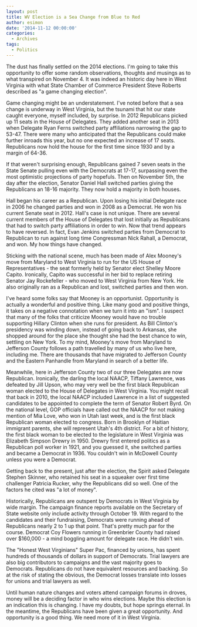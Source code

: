 ```yaml
---
layout: post
title: WV Election is a Sea Change from Blue to Red
author: esimon
date: '2014-11-12 00:00:00'
categories:
  - Archives
tags:
  - Politics
---
```

The dust has finally settled on the 2014 elections. I'm going to take this opportunity to offer some random observations, thoughts and musings as to what transpired on November 4. It was indeed an historic day here in West Virginia with what State Chamber of Commerce President Steve Roberts described as "a game changing election". 

Game changing might be an understatement. I've noted before that a sea change is underway in West Virginia, but the tsunami that hit our state caught everyone, myself included, by surprise. In 2012 Republicans picked up 11 seats in the House of Delegates. They added another seat in 2013 when Delegate Ryan Ferns switched party affiliations narrowing the gap to 53-47. There were many who anticipated that the Republicans could make further inroads this year, but no one expected an increase of 17 seats. Republicans now hold the house for the first time since 1930 and by a margin of 64-36. 

If that weren't surprising enough, Republicans gained 7 seven seats in the State Senate pulling even with the Democrats at 17-17, surpassing even the most optimistic projections of party hopefuls. Then on November 5th, the day after the election, Senator Daniel Hall switched parties giving the Republicans an 18-16 majority. They now hold a majority in both houses. 

Hall began his career as a Republican. Upon losing his initial Delegate race in 2006 he changed parties and won in 2008 as a Democrat. He won his current Senate seat in 2012. Hall's case is not unique. There are several current members of the House of Delegates that lost initially as Republicans that had to switch party affiliations in order to win. Now that trend appears to have reversed. In fact, Evan Jenkins switched parties from Democrat to Republican to run against long time Congressman Nick Rahall, a Democrat, and won. My how things have changed. 

Sticking with the national scene, much has been made of Alex Mooney's move from Maryland to West Virginia to run for the US House of Representatives - the seat formerly held by Senator elect Shelley Moore Capito. Ironically, Capito was successful in her bid to replace retiring Senator Jay Rockefeller - who moved to West Virginia from New York. He also originally ran as a Republican and lost, switched parties and then won. 

I've heard some folks say that Mooney is an opportunist. Opportunity is actually a wonderful and positive thing. Like many good and positive things, it takes on a negative connotation when we turn it into an "ism". I suspect that many of the folks that criticize Mooney would have no trouble supporting Hillary Clinton when she runs for president. As Bill Clinton's presidency was winding down, instead of going back to Arkansas, she shopped around for the place she thought she had the best chance to win, settling on New York. To my mind, Mooney's move from Maryland to Jefferson County follows a path travelled by many of us who live here, including me. There are thousands that have migrated to Jefferson County and the Eastern Panhandle from Maryland in search of a better life. 

Meanwhile, here in Jefferson County two of our three Delegates are now Republican. Ironically, the darling the local NAACP, Tiffany Lawrence, was defeated by Jill Upson, who may very well be the first black Republican woman elected to the House of Delegates in West Virginia. You might recall that back in 2010, the local NAACP included Lawrence in a list of suggested candidates to be appointed to complete the term of Senator Robert Byrd. On the national level, GOP officials have called out the NAACP for not making mention of Mia Love, who won in Utah last week, and is the first black Republican woman elected to congress. Born in Brooklyn of Haitian immigrant parents, she will represent Utah's 4th district. For a bit of history, the first black woman to be elected to the legislature in West Virginia was Elizabeth Simpson Drewry in 1950. Drewry first entered politics as a Republican poll worker in 1921, and you guessed it, she switched parties and became a Democrat in 1936. You couldn't win in McDowell County unless you were a Democrat.

Getting back to the present, just after the election, the Spirit asked Delegate Stephen Skinner, who retained his seat in a squeaker over first time challenger Patricia Rucker, why the Republicans did so well. One of the factors he cited was "a lot of money". 

Historically, Republicans are outspent by Democrats in West Virginia by wide margin. The campaign finance reports available on the Secretary of State website only include activity through October 19. With regard to the candidates and their fundraising, Democrats were running ahead of Republicans nearly 2 to 1 up that point. That's pretty much par for the course. Democrat Coy Flowers running in Greenbrier County had raised over $160,000 - a mind boggling amount for delegate race. He didn't win. 

The "Honest West Virginians" Super Pac, financed by unions, has spent hundreds of thousands of dollars in support of Democrats. Trial lawyers are also big contributors to campaigns and the vast majority goes to Democrats. Republicans do not have equivalent resources and backing. So at the risk of stating the obvious, the Democrat losses translate into losses for unions and trial lawyers as well. 

Until human nature changes and voters attend campaign forums in droves, money will be a deciding factor in who wins elections. Maybe this election is an indication this is changing. I have my doubts, but hope springs eternal. In the meantime, the Republicans have been given a great opportunity. And opportunity is a good thing. We need more of it in West Virginia. 

